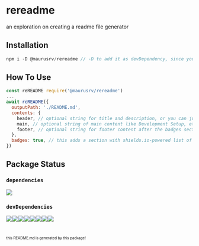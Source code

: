 # rereadme
an exploration on creating a readme file generator
## Installation
```js
npm i -D @maurusrv/rereadme // -D to add it as devDependency, since you will likely to use this code in your commit hook to automatically update your README
```      
## How To Use
```js
const reREADME require('@maurusrv/rereadme')
...
await reREADME({ 
  outputPath: './README.md', 
  contents: {
    header, // optional string for title and description, or you can just use main for everything before the badges section
    main, // optional string of main content like Development Setup, etc.
    footer, // optional string for footer content after the badges section,
  },
  badges: true, // this adds a section with shields.io-powered list of dependencies. you may choose to not provide this param to not use badges generated with npm-check, otherwise this will go between main and footer, see Package Status of this README file
})
```

## Package Status
### `dependencies`
[![](https://img.shields.io/static/v1?label=npm-check&message=^5.9.2%20→%205.9.2&color=green)](https://github.com/dylang/npm-check)
### `devDependencies`
[![](https://img.shields.io/static/v1?label=@babel/core&message=^7.16.5%20→%207.16.5&color=green)](https://babel.dev/docs/en/next/babel-core)[![](https://img.shields.io/static/v1?label=@babel/preset-env&message=^7.16.5%20→%207.16.5&color=green)](https://babel.dev/docs/en/next/babel-preset-env)[![](https://img.shields.io/static/v1?label=@types/jest&message=^27.0.3%20→%2027.0.3&color=green)](https://github.com/DefinitelyTyped/DefinitelyTyped/tree/master/types/jest)[![](https://img.shields.io/static/v1?label=@types/node&message=^17.0.0%20→%2017.0.0&color=green)](https://github.com/DefinitelyTyped/DefinitelyTyped/tree/master/types/node)[![](https://img.shields.io/static/v1?label=babel-jest&message=^27.4.5%20→%2027.4.5&color=green)](https://github.com/facebook/jest#readme)[![](https://img.shields.io/static/v1?label=jest&message=^27.4.5%20→%2027.4.5&color=green)](https://jestjs.io/)[![](https://img.shields.io/static/v1?label=tslib&message=^2.3.1%20→%202.3.1&color=green)](https://www.typescriptlang.org/)[![](https://img.shields.io/static/v1?label=typescript&message=^4.5.4%20→%204.5.4&color=green)](https://www.typescriptlang.org/)

#
<sub><sup>this README.md is generated by this package!</sup></sub>
